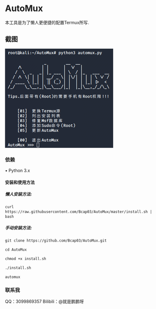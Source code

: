 # AutoMux
本工具是为了懒人更便捷的配置Termux所写.

## 截图
<img src="Module/AutoMux.png">

### 依赖
• Python 3.x

#### 安装和使用方法
##### 懒人安装方法:
```
curl https://raw.githubusercontent.com/Bcap03/AutoMux/master/install.sh | bash
```
##### 手动安装方法:
```
git clone https://github.com/Bcap03/AutoMux.git
```
```
cd AutoMux
```
```
chmod +x install.sh
```
```
./install.sh
```
```
automux
```

### 联系我
QQ：3099869357
Bilibili：@就是鹏鹏呀
